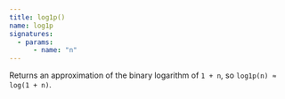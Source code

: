 ```yaml
---
title: log1p()
name: log1p
signatures:
  - params:
      - name: "n"
---
```


Returns an approximation of the binary logarithm of `1 + n`, so
`log1p(n) ≈ log(1 + n)`.
